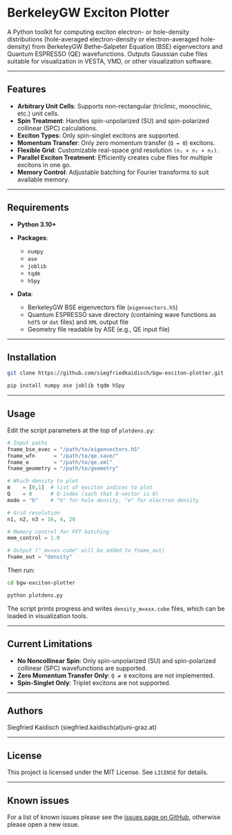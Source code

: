 # BerkeleyGW Exciton Plotter

A Python toolkit for computing exciton electron- or hole-density distributions (hole-averaged electron-density or electron-averaged hole-density) from BerkeleyGW Bethe–Salpeter Equation (BSE) eigenvectors and Quantum ESPRESSO (QE) wavefunctions. Outputs Gaussian cube files suitable for visualization in VESTA, VMD, or other visualization software.

---

## Features

- **Arbitrary Unit Cells**: Supports non-rectangular (triclinic, monoclinic, etc.) unit cells.
- **Spin Treatment**: Handles spin-unpolarized (SU) and spin-polarized collinear (SPC) calculations.
- **Exciton Types**: Only spin-singlet excitons are supported.
- **Momentum Transfer**: Only zero momentum transfer (`Q = 0`) excitons.
- **Flexible Grid**: Customizable real-space grid resolution `(n₁ × n₂ × n₃)`.
- **Parallel Exciton Treatment**: Efficiently creates cube files for multiple excitons in one go.
- **Memory Control**: Adjustable batching for Fourier transforms to suit available memory.

---

## Requirements

- **Python 3.10+**
- **Packages**:
  - `numpy`
  - `ase`
  - `joblib`
  - `tqdm`
  - `h5py`

- **Data**:
  - BerkeleyGW BSE eigenvectors file (`eigenvectors.h5`)
  - Quantum ESPRESSO save directory (containing wave functions as `hdf5` or `dat` files) and `XML` output file
  - Geometry file readable by ASE (e.g., QE input file)

---

## Installation

```bash
git clone https://github.com/siegfriedkaidisch/bgw-exciton-plotter.git

pip install numpy ase joblib tqdm h5py
```

---

## Usage

Edit the script parameters at the top of `plotdens.py`:

```python
# Input paths
fname_bse_evec = "/path/to/eigenvectors.h5"
fname_wfn      = "/path/to/qe.save/"
fname_e        = "/path/to/qe.xml"
fname_geometry = "/path/to/geometry"

# Which density to plot
m    = [0,1]  # list of exciton indices to plot
Q    = 0      # Q-index (such that Q-vector is 0)
mode = "h"    # "h" for hole density, "e" for electron density

# Grid resolution
n1, n2, n3 = 16, 4, 20

# Memory control for FFT batching
mem_control = 1.0

# Output ("_m=xxx.cube" will be added to fname_out)
fname_out = "density"
```

Then run:

```bash
cd bgw-exciton-plotter

python plotdens.py
```

The script prints progress and writes `density_m=xxx.cube` files, which can be loaded in visualization tools.

---

## Current Limitations

- **No Noncollinear Spin**: Only spin-unpolarized (SU) and spin-polarized collinear (SPC) wavefunctions are supported.
- **Zero Momentum Transfer Only**: `Q ≠ 0` excitons are not implemented.
- **Spin-Singlet Only**: Triplet excitons are not supported.

---

## Authors

Siegfried Kaidisch (siegfried.kaidisch(at)uni-graz.at)

---

## License

This project is licensed under the MIT License. See `LICENSE` for details.

---

## Known issues

For a list of known issues please see the [issues page on GitHub](https://github.com/siegfriedkaidisch/bgw-exciton-plotter/issues), otherwise please open a new issue.
